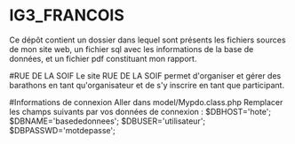 # IG3_FRANCOIS
Ce dépôt contient un dossier dans lequel sont présents les fichiers sources de mon site web, un fichier sql avec les informations de la base de données, et un fichier pdf constituant mon rapport.

#RUE DE LA SOIF
Le site RUE DE LA SOIF permet d'organiser et gérer des barathons en tant qu'organisateur et de s'y inscrire en tant que participant.

#Informations de connexion
Aller dans model/Mypdo.class.php
Remplacer les champs suivants par vos données de connexion :
	$DBHOST='hote';
	$DBNAME='basededonnees';
	$DBUSER='utilisateur';
	$DBPASSWD='motdepasse';
